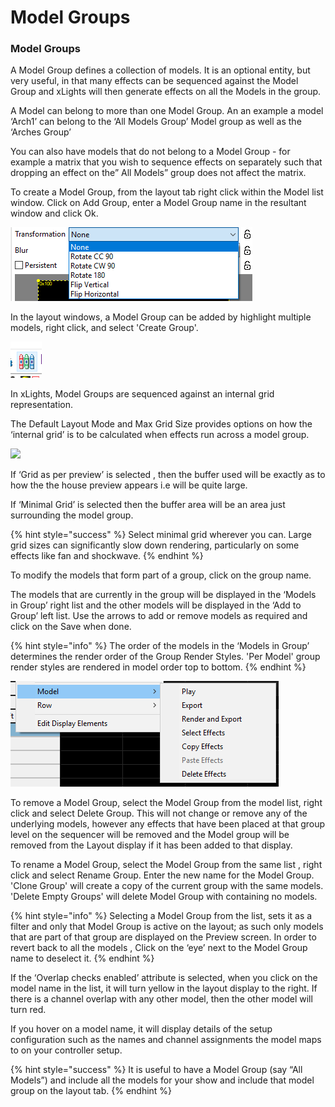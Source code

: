 # Model Groups

### Model Groups

A Model Group defines a collection of models. It is an optional entity, but very useful, in that many effects can be sequenced against the Model Group and xLights will then generate effects on all the Models in the group.

A Model can belong to more than one Model Group. An an example a model ‘Arch1’ can belong to the ‘All Models Group’ Model group as well as the ‘Arches Group’

You can also have models that do not belong to a Model Group  - for example a matrix that you wish to sequence effects on separately such that dropping an effect on the” All Models” group does not affect the matrix.

To create a Model Group, from the layout tab right click within the Model list window. Click on Add Group, enter a Model Group name in the resultant window and click Ok.

![](../../.gitbook/assets/image%20%28172%29.png)

In the layout windows, a Model Group can be added by highlight multiple models, right click, and select 'Create Group'.

![](../../.gitbook/assets/image%20%2816%29.png)

In xLights, Model Groups are sequenced against an internal grid representation.

The Default Layout Mode and Max Grid Size provides options on how the ‘internal grid’ is to be calculated when effects run across a model group.

![](https://lh3.googleusercontent.com/fBfOYue0AOA_lFWxQqvFFETJdwYlDIHqzfcoDelNa-NJub1nkdL9vmFLTA08DHFJSi097h9kDrGlsYueHM5d2IuspjUyI1eesQ4P2SXq4Jc_mPQT2lofsR0g4YMXI3PehU7pspyr)

If ‘Grid as per preview’ is selected , then the buffer used will be exactly as to how the the house preview appears i.e will be quite large.

If ‘Minimal Grid’ is selected then the buffer area will be an area just surrounding the model group.

{% hint style="success" %}
Select minimal grid wherever you can. Large grid sizes can significantly slow down rendering, particularly on some effects like fan and shockwave.
{% endhint %}

To modify the models that form part of a group, click on the group name.

The models that are currently in the group will be displayed in the ‘Models in Group’ right list and the other models will be displayed in the ‘Add to Group’ left list. Use the arrows to add or remove models as required and click on the Save when done.

{% hint style="info" %}
The order of the models in the ‘Models in Group’ determines the render order of the Group Render Styles. 'Per Model' group render styles are rendered in model order top to bottom.
{% endhint %}

![](../../.gitbook/assets/image%20%28437%29.png)

To remove a Model Group, select the Model Group from the model list, right click and select  Delete Group. This will not change or remove any of the underlying models, however any effects that have been placed at that group level on the sequencer will be removed and the Model group will be removed from the Layout display if it has been added to that display.

To rename a Model Group, select the Model Group from the same list , right click and select Rename Group.  Enter the new name for the Model Group. 'Clone Group' will create a copy of the current group with the same models. 'Delete Empty Groups' will delete Model Group with containing no models.

{% hint style="info" %}
Selecting a Model Group from the list, sets it as a filter and only that Model Group is active on the layout; as such only models that are part of that group are displayed on the Preview screen.  In order to revert back to all the models , Click on the ‘eye’ next to the Model Group name to deselect it.
{% endhint %}

If the ‘Overlap checks enabled’ attribute is selected, when you click on the model name in the list, it will turn yellow in the layout display to the right. If there is a channel overlap with any other model, then the other model will turn red.

If you hover on a model name, it will display details of the setup configuration such as the names and channel assignments the model maps to on your controller setup.

{% hint style="success" %}
It is useful to have a Model Group \(say “All Models”\) and include all the models for your show and include that model group on the layout tab.
{% endhint %}


